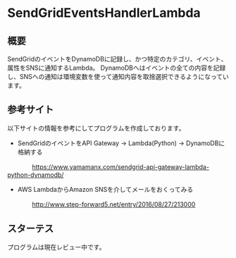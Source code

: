 # SendGridEventsHandlerLambda

## 概要

SendGridのイベントをDynamoDBに記録し、かつ特定のカテゴリ、イベント、属性をSNSに通知するLambda。
DynamoDBへはイベントの全ての内容を記録し、SNSへの通知は環境変数を使って通知内容を取捨選択できるようになっています。

## 参考サイト

以下サイトの情報を参考にしてプログラムを作成しております。

* SendGridのイベントをAPI Gateway -> Lambda(Python) -> DynamoDBに格納する

　　　　https://www.yamamanx.com/sendgrid-api-gateway-lambda-python-dynamodb/

* AWS LambdaからAmazon SNSを介してメールをおくってみる

　　　　http://www.step-forward5.net/entry/2016/08/27/213000

## スターテス

プログラムは現在レビュー中です。
